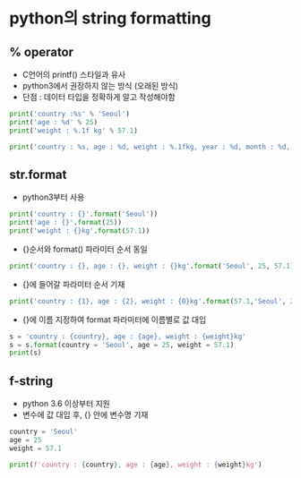 # python의 string formatting



## % operator

- C언어의 printf() 스타일과 유사
- python3에서 권장하지 않는 방식 (오래된 방식)
- 단점 : 데이터 타입을 정확하게 알고 작성해야함

```python
print('country :%s' % 'Seoul')
print('age : %d' % 25)
print('weight : %.1f kg' % 57.1)
```

```python
print('country : %s, age : %d, weight : %.1fkg, year : %d, month : %d, day : %d' % ('Seoul', 25, 57.1, 2021, 1, 14))
```



##  str.format

- python3부터 사용

```python
print('country : {}'.format('Seoul'))
print('age : {}'.format(25))
print('weight : {}kg'.format(57.1))
```



- {}순서와 format() 파라미터 순서 동일

```python
print('country : {}, age : {}, weight : {}kg'.format('Seoul', 25, 57.1))
```



- {}에 들어갈 파라미터 순서 기재

```python
print('country : {1}, age : {2}, weight : {0}kg'.format(57.1,'Seoul', 25))
```



- {}에 이름 지정하여 format 파라미터에 이름별로 값 대입

```python
s = 'country : {country}, age : {age}, weight : {weight}kg'
s = s.format(country = 'Seoul', age = 25, weight = 57.1)
print(s)
```



## f-string

- python 3.6 이상부터 지원
- 변수에 값 대입 후, {} 안에 변수명 기재

```python
country = 'Seoul'
age = 25
weight = 57.1

print(f'country : {country}, age : {age}, weight : {weight}kg')
```


